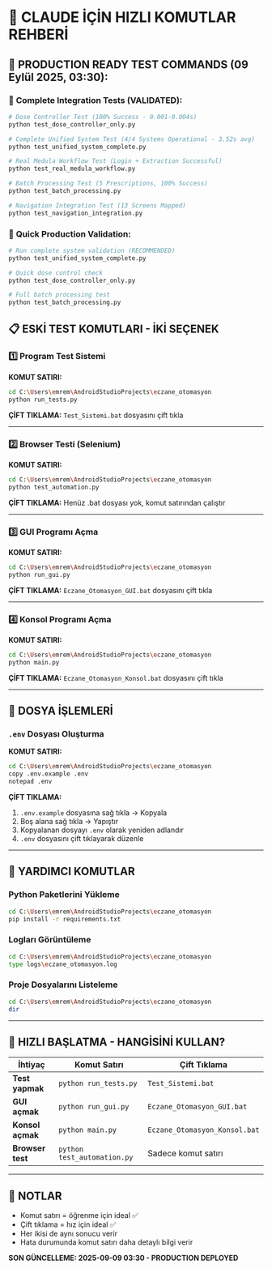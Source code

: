 # 🤖 CLAUDE İÇİN HIZLI KOMUTLAR REHBERİ

## 🎉 **PRODUCTION READY TEST COMMANDS (09 Eylül 2025, 03:30):**

### 🚀 **Complete Integration Tests (VALIDATED):**
```bash
# Dose Controller Test (100% Success - 0.001-0.004s)
python test_dose_controller_only.py

# Complete Unified System Test (4/4 Systems Operational - 3.52s avg)  
python test_unified_system_complete.py

# Real Medula Workflow Test (Login + Extraction Successful)
python test_real_medula_workflow.py

# Batch Processing Test (5 Prescriptions, 100% Success)
python test_batch_processing.py

# Navigation Integration Test (13 Screens Mapped)
python test_navigation_integration.py
```

### 🎯 **Quick Production Validation:**
```bash
# Run complete system validation (RECOMMENDED)
python test_unified_system_complete.py

# Quick dose control check
python test_dose_controller_only.py

# Full batch processing test
python test_batch_processing.py
```

## 📋 ESKİ TEST KOMUTLARI - İKİ SEÇENEK

### 1️⃣ **Program Test Sistemi**
**KOMUT SATIRI:**
```bash
cd C:\Users\emrem\AndroidStudioProjects\eczane_otomasyon
python run_tests.py
```
**ÇİFT TIKLAMA:** `Test_Sistemi.bat` dosyasını çift tıkla

---

### 2️⃣ **Browser Testi (Selenium)**
**KOMUT SATIRI:**
```bash
cd C:\Users\emrem\AndroidStudioProjects\eczane_otomasyon
python test_automation.py
```
**ÇİFT TIKLAMA:** Henüz .bat dosyası yok, komut satırından çalıştır

---

### 3️⃣ **GUI Programı Açma**
**KOMUT SATIRI:**
```bash
cd C:\Users\emrem\AndroidStudioProjects\eczane_otomasyon
python run_gui.py
```
**ÇİFT TIKLAMA:** `Eczane_Otomasyon_GUI.bat` dosyasını çift tıkla

---

### 4️⃣ **Konsol Programı Açma**
**KOMUT SATIRI:**
```bash
cd C:\Users\emrem\AndroidStudioProjects\eczane_otomasyon
python main.py
```
**ÇİFT TIKLAMA:** `Eczane_Otomasyon_Konsol.bat` dosyasını çift tıkla

---

## 📁 DOSYA İŞLEMLERİ

### `.env` Dosyası Oluşturma
**KOMUT SATIRI:**
```bash
cd C:\Users\emrem\AndroidStudioProjects\eczane_otomasyon
copy .env.example .env
notepad .env
```
**ÇİFT TIKLAMA:** 
1. `.env.example` dosyasına sağ tıkla → Kopyala
2. Boş alana sağ tıkla → Yapıştır
3. Kopyalanan dosyayı `.env` olarak yeniden adlandır
4. `.env` dosyasını çift tıklayarak düzenle

---

## 🔧 YARDIMCI KOMUTLAR

### Python Paketlerini Yükleme
```bash
cd C:\Users\emrem\AndroidStudioProjects\eczane_otomasyon
pip install -r requirements.txt
```

### Logları Görüntüleme
```bash
cd C:\Users\emrem\AndroidStudioProjects\eczane_otomasyon
type logs\eczane_otomasyon.log
```

### Proje Dosyalarını Listeleme
```bash
cd C:\Users\emrem\AndroidStudioProjects\eczane_otomasyon
dir
```

---

## 🚀 HIZLI BAŞLATMA - HANGİSİNİ KULLAN?

| İhtiyaç | Komut Satırı | Çift Tıklama |
|---------|-------------|---------------|
| **Test yapmak** | `python run_tests.py` | `Test_Sistemi.bat` |
| **GUI açmak** | `python run_gui.py` | `Eczane_Otomasyon_GUI.bat` |
| **Konsol açmak** | `python main.py` | `Eczane_Otomasyon_Konsol.bat` |
| **Browser test** | `python test_automation.py` | Sadece komut satırı |

---

## 📝 NOTLAR
- Komut satırı = öğrenme için ideal ✅
- Çift tıklama = hız için ideal ✅
- Her ikisi de aynı sonucu verir
- Hata durumunda komut satırı daha detaylı bilgi verir

**SON GÜNCELLEME: 2025-09-09 03:30 - PRODUCTION DEPLOYED**